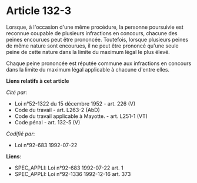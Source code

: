 # Article 132-3

Lorsque, à l'occasion d'une même procédure, la personne poursuivie est reconnue coupable de plusieurs infractions en
concours, chacune des peines encourues peut être prononcée. Toutefois, lorsque plusieurs peines de même nature sont
encourues, il ne peut être prononcé qu'une seule peine de cette nature dans la limite du maximum légal le plus élevé.

Chaque peine prononcée est réputée commune aux infractions en concours dans la limite du maximum légal applicable à chacune
d'entre elles.

**Liens relatifs à cet article**

_Cité par_:

  - Loi n°52-1322 du 15 décembre 1952 - art. 226 (V)
  - Code du travail - art. L263-2 (AbD)
  - Code du travail applicable à Mayotte. - art. L251-1 (VT)
  - Code pénal - art. 132-5 (V)

_Codifié par_:

  - Loi n°92-683 1992-07-22

**Liens**:

  - SPEC_APPLI: Loi n°92-683 1992-07-22 art. 1
  - SPEC_APPLI: Loi n°92-1336 1992-12-16 art. 373
